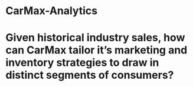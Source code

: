 # CarMax-Analytics
# Given historical industry sales, how can CarMax tailor it’s marketing and inventory strategies to draw in distinct segments of consumers?
